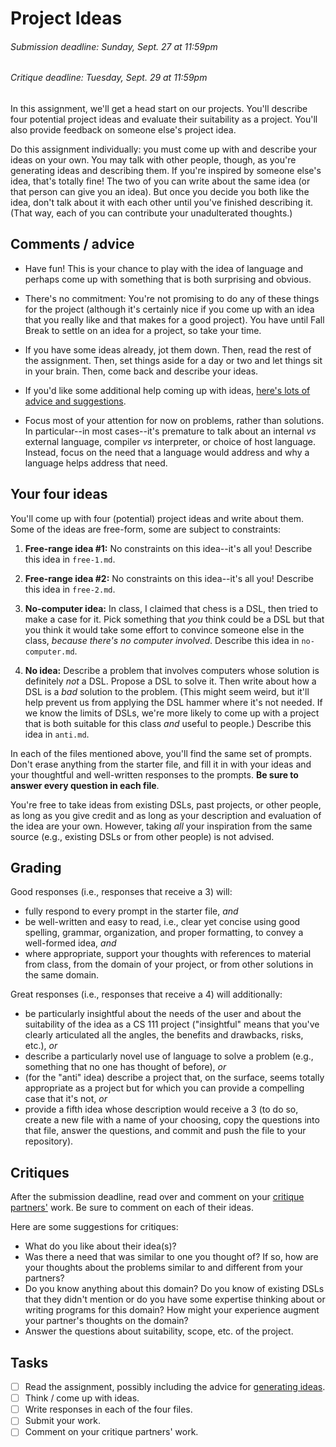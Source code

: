 [Teams]: https://github.com/hmc-cs111-fall2015/project-ideas/wiki/Peer-review
[ProjectGen]: https://github.com/hmc-cs111-fall2015/project-ideas/wiki/Project-generation

# Project Ideas
###### _Submission deadline: Sunday, Sept. 27 at 11:59pm_
###### _Critique deadline: Tuesday, Sept. 29 at 11:59pm_

In this assignment, we'll get a head start on our projects. You'll describe four
potential project ideas and evaluate their suitability as a project. You'll
also provide feedback on someone else's project idea.

Do this assignment individually: you must come up with and describe your ideas 
on your own. You may talk with other people, though, as you're generating ideas
and describing them. If you're inspired by someone else's idea, that's totally
fine! The two of you can write about the same idea (or that person can give you
an idea). But once you decide you both like the idea, don't talk about it with
each other until you've finished describing it. (That way, each of you can
contribute your unadulterated thoughts.)

## Comments / advice

   + Have fun! This is your chance to play with the idea of language and perhaps
   come up with something that is both surprising and obvious.

   + There's no commitment: You're not promising to do any of these things for
   the project (although it's certainly nice if you come up with an idea that
   you really like and that makes for a good project). You have until Fall Break
   to settle on an idea for a project, so take your time.

   + If you have some ideas already, jot them down. Then, read the rest of the
   assignment. Then, set things aside for a day or two and let things sit in
   your brain. Then, come back and describe your ideas.

   + If you'd like some additional help coming up with ideas, [here's lots of
   advice and suggestions][ProjectGen].

   + Focus most of your attention for now on problems, rather than solutions. In
   particular--in most cases--it's premature to talk about an internal _vs_
   external language, compiler _vs_ interpreter, or choice of host language.
   Instead, focus on the need that a language would address and why a language
   helps address that need.

## Your four ideas
You'll come up with four (potential) project ideas and write about them. Some of
the ideas are free-form, some are subject to constraints:

   1. **Free-range idea #1:** No constraints on this idea--it's all you! 
   Describe this idea in `free-1.md`.

   1. **Free-range idea #2:** No constraints on this idea--it's all you! 
   Describe this idea in `free-2.md`.

   1. **No-computer idea:** In
   class, I claimed that chess is a DSL, then tried to make a case for it. Pick
   something that _you_ think could be a DSL but that you think it would take
   some effort to convince someone else in the class, _because there's no
   computer involved_. Describe this idea in `no-computer.md`.

   1. **No idea:** Describe a problem that involves computers whose solution is 
   definitely _not_ a DSL. Propose a DSL to solve it. Then write about how a DSL
   is a _bad_ solution to the problem. (This might seem weird, but it'll help
   prevent us from applying the DSL hammer where it's not needed. If we know the
   limits of DSLs, we're more likely to come up with a project that is both
   suitable for this class _and_ useful to people.) Describe this idea in 
   `anti.md`.

In each of the files mentioned above, you'll find the same set of prompts.
Don't erase anything from the starter file, and fill it in with your ideas and
your thoughtful and well-written responses to the prompts. **Be sure to answer 
every question in each file**.

You're free to take ideas from existing DSLs, past projects, or other
people, as long as you give credit and as long as your description and 
evaluation of the idea are your own. However, taking _all_ your inspiration from
the same source (e.g., existing DSLs or from other people) is not advised. 

## Grading
Good responses (i.e., responses that receive a 3) will:

   + fully respond to every prompt in the starter file, _and_
   + be well-written and easy to read, i.e., clear yet concise using good 
   spelling, grammar, organization, and proper formatting, to convey a 
   well-formed idea, _and_
   + where appropriate, support your thoughts with references to material from
   class, from the domain of your project, or from other solutions in the same
   domain.

Great responses (i.e., responses that receive a 4) will additionally:

   + be particularly insightful about the needs of the user and about the
   suitability of the idea as a CS 111 project ("insightful" means that you've
   clearly articulated all the angles, the benefits and drawbacks, risks, etc.),
   _or_
   + describe a particularly novel use of language to solve a problem (e.g.,
   something that no one has thought of before), _or_
   + (for the "anti" idea) describe a project that, on the surface, seems
   totally appropriate as a project but for which you can provide a compelling
   case that it's not, _or_
   + provide a fifth idea whose description would receive a 3 (to do so, create
   a new file with a name of your choosing, copy the questions into that file, 
   answer the questions, and commit and push the file to your repository).

## Critiques

After the submission deadline, read over and comment on your 
[critique partners'][Teams] work. Be sure to comment on each of their ideas.

Here are some suggestions for critiques:

   + What do you like about their idea(s)?
   + Was there a need that was similar to one you thought of? If so, how are
   your thoughts about the problems similar to and different from your partners?   
   + Do you know anything about this domain? Do you know of existing DSLs that
   they didn't mention or do you have some expertise thinking about or writing
   programs for this domain? How might your experience augment your partner's
   thoughts on the domain?
   + Answer the questions about suitability, scope, etc. of the project.

## Tasks
- [ ] Read the assignment, possibly including the advice for 
[generating ideas][ProjectGen].
- [ ] Think / come up with ideas.
- [ ] Write responses in each of the four files.
- [ ] Submit your work.
- [ ] Comment on your critique partners' work.
